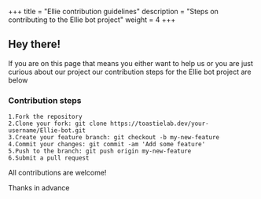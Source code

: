 +++
title = "Ellie contribution guidelines"
description = "Steps on contributing to the Ellie bot project"
weight = 4
+++

## Hey there!
If you are on this page that means you either want to help us or you are just curious about our project our contribution steps for the Ellie bot project are below

### Contribution steps

```
1.Fork the repository
2.Clone your fork: git clone https://toastielab.dev/your-username/Ellie-bot.git
3.Create your feature branch: git checkout -b my-new-feature
4.Commit your changes: git commit -am 'Add some feature'
5.Push to the branch: git push origin my-new-feature
6.Submit a pull request
```

All contributions are welcome!

Thanks in advance